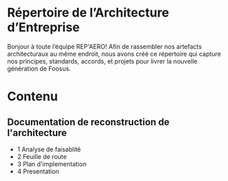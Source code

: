 # Répertoire de l’Architecture d’Entreprise
Bonjour à toute l’équipe REP'AERO!
Afin de rassembler nos artefacts architecturaux au même endroit, nous avons créé ce répertoire qui capture nos principes, standards, accords, et projets pour livrer la nouvelle génération de Foosus.
# Contenu
## Documentation de reconstruction de l'architecture
- 1 Analyse de faisablité
- 2 Feuille de route
- 3 Plan d'implementation
- 4 Presentation

